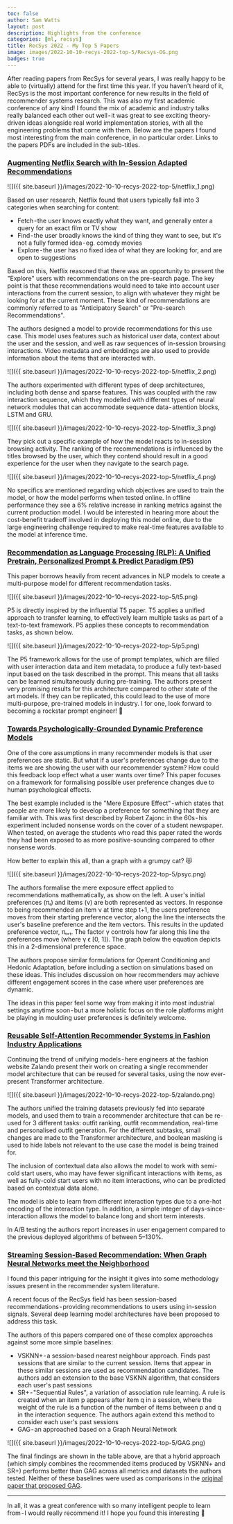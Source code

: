 ```yaml
---
toc: false
author: Sam Watts
layout: post
description: Highlights from the conference
categories: [ml, recsys]
title: RecSys 2022 - My Top 5 Papers
image: images/2022-10-10-recys-2022-top-5/Recsys-OG.png
badges: true
---
```


After reading papers from RecSys for several years, I was really happy to be able to (virtually) attend for the first time this year. If you haven't heard of it, RecSys is the most important conference for new results in the field of recommender systems research.
This was also my first academic conference of any kind! I found the mix of academic and industry talks really balanced each other out well - it was great to see exciting theory-driven ideas alongside real world implementation stories, with all the engineering problems that come with them.
Below are the papers I found most interesting from the main conference, in no particular order. Links to the papers PDFs are included in the sub-titles.

### [Augmenting Netflix Search with In-Session Adapted Recommendations](https://dl.acm.org/doi/pdf/10.1145/3523227.3547407)

![]({{ site.baseurl }}/images/2022-10-10-recys-2022-top-5/netflix_1.png)

Based on user research, Netflix found that users typically fall into 3 categories when searching for content:
* Fetch - the user knows exactly what they want, and generally enter a query for an exact film or TV show
* Find - the user broadly knows the kind of thing they want to see, but it's not a fully formed idea - eg. comedy movies
* Explore - the user has no fixed idea of what they are looking for, and are open to suggestions

Based on this, Netflix reasoned that there was an opportunity to present the "Explore" users with recommendations on the pre-search page. The key point is that these recommendations would need to take into account user interactions from the current session, to align with whatever they might be looking for at the current moment. These kind of recommendations are commonly referred to as "Anticipatory Search" or "Pre-search Recommendations".

The authors designed a model to provide recommendations for this use case. This model uses features such as historical user data, context about the user and the session, and well as raw sequences of in-session browsing interactions. Video metadata and embeddings are also used to provide information about the items that are interacted with.

![]({{ site.baseurl }}/images/2022-10-10-recys-2022-top-5/netflix_2.png)

The authors experimented with different types of deep architectures, including both dense and sparse features. This was coupled with the raw interaction sequence, which they modelled with different types of neural network modules that can accommodate sequence data - attention blocks, LSTM and GRU.

![]({{ site.baseurl }}/images/2022-10-10-recys-2022-top-5/netflix_3.png)

They pick out a specific example of how the model reacts to in-session browsing activity. The ranking of the recommendations is influenced by the titles browsed by the user, which they contend should result in a good experience for the user when they navigate to the search page.

![]({{ site.baseurl }}/images/2022-10-10-recys-2022-top-5/netflix_4.png)

No specifics are mentioned regarding which objectives are used to train the model, or how the model performs when tested online. In offline performance they see a 6% relative increase in ranking metrics against the current production model.
I would be interested in hearing more about the cost-benefit tradeoff involved in deploying this model online, due to the large engineering challenge required to make real-time features available to the model at inference time.

### [Recommendation as Language Processing (RLP): A Unified Pretrain, Personalized Prompt & Predict Paradigm (P5)](https://dl.acm.org/doi/pdf/10.1145/3523227.3546767)

This paper borrows heavily from recent advances in NLP models to create a multi-purpose model for different recommendation tasks.

![]({{ site.baseurl }}/images/2022-10-10-recys-2022-top-5/t5.png)

P5 is directly inspired by the influential T5 paper. T5 applies a unified approach to transfer learning, to effectively learn multiple tasks as part of a text-to-text framework. P5 applies these concepts to recommendation tasks, as shown below.

![]({{ site.baseurl }}/images/2022-10-10-recys-2022-top-5/p5.png)

The P5 framework allows for the use of prompt templates, which are filled with user interaction data and item metadata, to produce a fully text-based input based on the task described in the prompt. This means that all tasks can be learned simultaneously during pre-training.
The authors present very promising results for this architecture compared to other state of the art models. If they can be replicated, this could lead to the use of more multi-purpose, pre-trained models in industry. I for one, look forward to becoming a rockstar prompt engineer! 🚀

### [Towards Psychologically-Grounded Dynamic Preference Models](https://dl.acm.org/doi/pdf/10.1145/3523227.3546778)

One of the core assumptions in many recommender models is that user preferences are static. But what if a user's preferences change due to the items we are showing the user with our recommender system? How could this feedback loop effect what a user wants over time? This paper focuses on a framework for formalising possible user preference changes due to human psychological effects.

The best example included is the "Mere Exposure Effect" - which states that people are more likely to develop a preference for something that they are familiar with. This was first described by Robert Zajonc in the 60s - his experiment included nonsense words on the cover of a student newspaper. When tested, on average the students who read this paper rated the words they had been exposed to as more positive-sounding compared to other nonsense words.

How better to explain this all, than a graph with a grumpy cat? 😻

![]({{ site.baseurl }}/images/2022-10-10-recys-2022-top-5/psyc.png)

The authors formalise the mere exposure effect applied to recommendations mathematically, as show on the left. A user's initial preferences (πₜ) and items (ν) are both represented as vectors. In response to being recommended an item ν at time step t+1, the users preference moves from their starting preference vector, along the line the intersects the user's baseline preference and the item vectors. This results in the updated preference vector, πₜ₊₁. The factor γ controls how far along this line the preferences move (where γ ϵ [0, 1]). The graph below the equation depicts this in a 2-dimensional preference space.

The authors propose similar formulations for Operant Conditioning and Hedonic Adaptation, before including a section on simulations based on these ideas. This includes discussion on how recommenders may achieve different engagement scores in the case where user preferences are dynamic.

The ideas in this paper feel some way from making it into most  industrial settings anytime soon - but a more holistic focus on the role platforms might be playing in moulding user preferences is definitely welcome.

### [Reusable Self-Attention Recommender Systems in Fashion Industry Applications](https://dl.acm.org/doi/pdf/10.1145/3523227.3547377)

Continuing the trend of unifying models - here engineers at the fashion website Zalando present their work on creating a single recommender model architecture that can be reused for several tasks, using the now ever-present Transformer architecture.

![]({{ site.baseurl }}/images/2022-10-10-recys-2022-top-5/zalando.png)

The authors unified the training datasets previously fed into separate models, and used them to train a recommender architecture that can be re-used for 3 different tasks: outfit ranking, outfit recommendation, real-time and personalised outfit generation. For the different subtasks, small changes are made to the Transformer architecture, and boolean masking is used to hide labels not relevant to the use case the model is being trained for.

The inclusion of contextual data also allows the model to work with semi-cold start users, who may have fewer significant interactions with items, as well as fully-cold start users with no item interactions, who can be predicted based on contextual data alone.

The model is able to learn from different interaction types due to a one-hot encoding of the interaction type. In addition, a simple integer of days-since-interaction allows the model to balance long and short term interests. 

In A/B testing the authors report increases in user engagement compared to the previous deployed algorithms of between 5–130%.

### [Streaming Session-Based Recommendation: When Graph Neural Networks meet the Neighborhood](https://dl.acm.org/doi/pdf/10.1145/3523227.3548485)

I found this paper intriguing for the insight it gives into some methodology issues present in the recommender system literature. 

A recent focus of the RecSys field has been session-based recommendations - providing recommendations to users using in-session signals. Several deep learning model architectures have been proposed to address this task. 

The authors of this papers compared one of these complex approaches against some more simple baselines:
* VSKNN+ - a session-based nearest neighbour approach. Finds past sessions that are similar to the current session. Items that appear in these similar sessions are used as recommendation candidates. The authors add an extension to the base VSKNN algorithm, that considers each user's past sessions
* SR+ - "Sequential Rules", a variation of association rule learning. A rule is created when an item p appears after item q in a session, where the weight of the rule is a function of the number of items between p and q in the interaction sequence. The authors again extend this method to consider each user's past sessions
* GAG - an approached based on a Graph Neural Network

![]({{ site.baseurl }}/images/2022-10-10-recys-2022-top-5/GAG.png)

The final findings are shown in the table above, are that a hybrid approach (which simply combines the recommended items produced by VSKNN+ and SR+) performs better than GAG across all metrics and datasets the authors tested. Neither of these baselines were used as comparisons in the [original paper that proposed GAG](https://arxiv.org/pdf/2007.02747.pdf).

--- 

In all, it was a great conference with so many intelligent people to learn from - I would really recommend it! I hope you found this interesting 👋